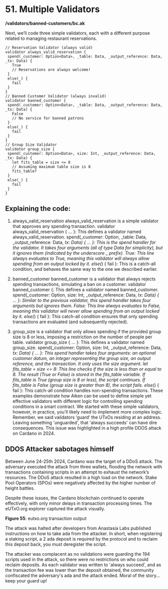 # 51. Multiple Validators

**/validators/banned-customers/bc.ak**

Next, we’ll code three simple validators, each with a different purpose related to managing restaurant reservations.

```aiken
// Reservation Validator (always valid)
validator always_valid_reservation {
 spend(_customer: Option<Data>, _table: Data, _output_reference: Data, _tx: Data) {
   True
   // Reservations are always welcome!
 }
 else(_) {
   fail
 }
}
// Banned Customer Validator (always invalid)
validator banned_customer {
 spend(_customer: Option<Data>, _table: Data, _output_reference: Data, _tx: Data) {
   False
   // No service for banned patrons
 }
 else(_) {
   fail
 }
}
// Group Size Validator
validator group_size {
 spend(_customer: Option<Data>, size: Int, _output_reference: Data, _tx: Data) {
   let fits_table = size <= 8
   // Assuming maximum table size is 8
   fits_table?
 }
 else(_) {
   fail
 }
}
```
## Explaining the code:
1. always_valid_reservation
 always_valid_reservation is a simple validator that approves any spending transaction.
validator always_valid_reservation { ... }: This defines a validator named always_valid_reservation.
spend(_customer: Option<Data>, _table: Data, _output_reference: Data, _tx: Data) { ... }: This is the spend handler for the validator. It takes four arguments (all of type Data for simplicity), but it ignores them (indicated by the underscore _ prefix).
True: This line always evaluates to True, meaning this validator will always allow spending from an output locked by it.
else(_) { fail }: This is a catch-all condition, and behaves the same way to the one we described earlier. 

2. banned_customer
 banned_customer is a validator that always rejects spending transactions, simulating a ban on a customer.
validator banned_customer {: This defines a validator named banned_customer.
spend(_customer: Option<Data>, size: Int, _output_reference: Data, _tx: Data) { ... }: Similar to the previous validator, this spend handler takes four arguments but ignores them.
False: This line always evaluates to False, meaning this validator will never allow spending from an output locked by it.
else(_) { fail }: This catch-all condition ensures that only spending transactions are evaluated (and subsequently rejected).
3. group_size is a validator that only allows spending if the provided group size is 8 or less, imposing a restriction on the number of people per table.
validator group_size { ... }: This defines a validator named group_size.
spend(_customer: Option<Data>, size: Int, _output_reference: Data, _tx: Data) { ... }: This spend handler takes four arguments: an optional customer datum, an integer representing the group size, an output reference, and the transaction. It only uses the size argument.
let fits_table = size <= 8: This line checks if the size is less than or equal to 8. The result (True or False) is stored in the fits_table variable.
If fits_table is True (group size is 8 or less), the script continues. If fits_table is False (group size is greater than 8), the script fails.
else(_) { fail }: This catch-all condition handles non-spending transactions.
These examples demonstrate how Aiken can be used to define simple yet effective validators with different logic for controlling spending conditions in a smart contract. We started with these simple validators, however, in practice, you’ll likely need to implement more complex logic. 
Remember, we said validators ‘guard’ the UTxOs residing at an address. Leaving something 'unguarded', that 'always succeeds' can have dire consequences. This issue was highlighted in a high profile DDOS attack on Cardano in 2024.

## DDOS Attacker sabotages himself

Between June 24-25th 2024, Cardano was the target of a DDoS attack. The adversary executed the attack from three wallets, flooding the network with transactions containing scripts in an attempt to exhaust the network’s resources. The DDoS attack resulted in a high load on the network. Stake Pool Operators (SPOs) were negatively affected by the higher number of height battles. 

Despite these issues, the Cardano blockchain continued to operate effectively, with only minor delays in transaction processing times. The eUTxO.org explorer captured the attack visually.

**Figure 55**: eutxo.org transaction output 

The attack was halted after developers from Anastasia Labs published instructions on how to take ada from the attacker. In short, when registering a staking script, a 2 ada deposit is required by the protocol and to reclaim this deposit back, you must deregister the script. 

The attacker was complacent as no validations were guarding the 194 scripts used in the attack, so there were no restrictions on who could reclaim deposits. As each validator was written to 'always succeed', and as the transaction fee was lower than the deposit obtained, the community confiscated the adversary's ada and the attack ended. Moral of the story…keep your guard up!
